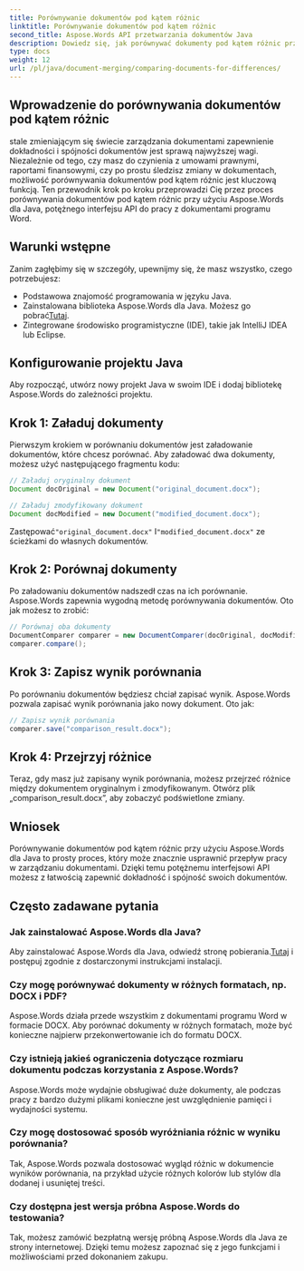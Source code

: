 ```yaml
---
title: Porównywanie dokumentów pod kątem różnic
linktitle: Porównywanie dokumentów pod kątem różnic
second_title: Aspose.Words API przetwarzania dokumentów Java
description: Dowiedz się, jak porównywać dokumenty pod kątem różnic przy użyciu Aspose.Words w Javie. Nasz przewodnik krok po kroku zapewnia dokładne zarządzanie dokumentami.
type: docs
weight: 12
url: /pl/java/document-merging/comparing-documents-for-differences/
---
```


## Wprowadzenie do porównywania dokumentów pod kątem różnic

stale zmieniającym się świecie zarządzania dokumentami zapewnienie dokładności i spójności dokumentów jest sprawą najwyższej wagi. Niezależnie od tego, czy masz do czynienia z umowami prawnymi, raportami finansowymi, czy po prostu śledzisz zmiany w dokumentach, możliwość porównywania dokumentów pod kątem różnic jest kluczową funkcją. Ten przewodnik krok po kroku przeprowadzi Cię przez proces porównywania dokumentów pod kątem różnic przy użyciu Aspose.Words dla Java, potężnego interfejsu API do pracy z dokumentami programu Word.

## Warunki wstępne

Zanim zagłębimy się w szczegóły, upewnijmy się, że masz wszystko, czego potrzebujesz:

- Podstawowa znajomość programowania w języku Java.
-  Zainstalowana biblioteka Aspose.Words dla Java. Możesz go pobrać[Tutaj](https://releases.aspose.com/words/java/).
- Zintegrowane środowisko programistyczne (IDE), takie jak IntelliJ IDEA lub Eclipse.

## Konfigurowanie projektu Java

Aby rozpocząć, utwórz nowy projekt Java w swoim IDE i dodaj bibliotekę Aspose.Words do zależności projektu.

## Krok 1: Załaduj dokumenty

Pierwszym krokiem w porównaniu dokumentów jest załadowanie dokumentów, które chcesz porównać. Aby załadować dwa dokumenty, możesz użyć następującego fragmentu kodu:

```java
// Załaduj oryginalny dokument
Document docOriginal = new Document("original_document.docx");

// Załaduj zmodyfikowany dokument
Document docModified = new Document("modified_document.docx");
```

 Zastępować`"original_document.docx"` I`"modified_document.docx"` ze ścieżkami do własnych dokumentów.

## Krok 2: Porównaj dokumenty

Po załadowaniu dokumentów nadszedł czas na ich porównanie. Aspose.Words zapewnia wygodną metodę porównywania dokumentów. Oto jak możesz to zrobić:

```java
// Porównaj oba dokumenty
DocumentComparer comparer = new DocumentComparer(docOriginal, docModified);
comparer.compare();
```

## Krok 3: Zapisz wynik porównania

Po porównaniu dokumentów będziesz chciał zapisać wynik. Aspose.Words pozwala zapisać wynik porównania jako nowy dokument. Oto jak:

```java
// Zapisz wynik porównania
comparer.save("comparison_result.docx");
```

## Krok 4: Przejrzyj różnice

Teraz, gdy masz już zapisany wynik porównania, możesz przejrzeć różnice między dokumentem oryginalnym i zmodyfikowanym. Otwórz plik „comparison_result.docx”, aby zobaczyć podświetlone zmiany.

## Wniosek

Porównywanie dokumentów pod kątem różnic przy użyciu Aspose.Words dla Java to prosty proces, który może znacznie usprawnić przepływ pracy w zarządzaniu dokumentami. Dzięki temu potężnemu interfejsowi API możesz z łatwością zapewnić dokładność i spójność swoich dokumentów.

## Często zadawane pytania

### Jak zainstalować Aspose.Words dla Java?

 Aby zainstalować Aspose.Words dla Java, odwiedź stronę pobierania.[Tutaj](https://releases.aspose.com/words/java/) i postępuj zgodnie z dostarczonymi instrukcjami instalacji.

### Czy mogę porównywać dokumenty w różnych formatach, np. DOCX i PDF?

Aspose.Words działa przede wszystkim z dokumentami programu Word w formacie DOCX. Aby porównać dokumenty w różnych formatach, może być konieczne najpierw przekonwertowanie ich do formatu DOCX.

### Czy istnieją jakieś ograniczenia dotyczące rozmiaru dokumentu podczas korzystania z Aspose.Words?

Aspose.Words może wydajnie obsługiwać duże dokumenty, ale podczas pracy z bardzo dużymi plikami konieczne jest uwzględnienie pamięci i wydajności systemu.

### Czy mogę dostosować sposób wyróżniania różnic w wyniku porównania?

Tak, Aspose.Words pozwala dostosować wygląd różnic w dokumencie wyników porównania, na przykład użycie różnych kolorów lub stylów dla dodanej i usuniętej treści.

### Czy dostępna jest wersja próbna Aspose.Words do testowania?

Tak, możesz zamówić bezpłatną wersję próbną Aspose.Words dla Java ze strony internetowej. Dzięki temu możesz zapoznać się z jego funkcjami i możliwościami przed dokonaniem zakupu.
